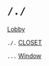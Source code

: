 # `/./`

[Lobby](../lobby.md)

`./.` [CLOSET](./CLOSET/closet.md)

`...` [Window](./WINDOW/window.md)